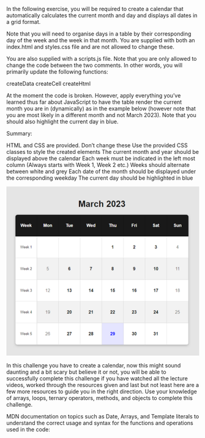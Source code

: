 In the following exercise, you will be required to create a calendar that automatically calculates the current month and day and displays all dates in a grid format.

Note that you will need to organise days in a <html> table by their corresponding day of the week and the week in that month. You are supplied with both an index.html and styles.css file and are not allowed to change these.

You are also supplied with a scripts.js file. Note that you are only allowed to change the code between the two comments. In other words, you will primarily update the following functions:

createData
createCell
createHtml

At the moment the code is broken. However, apply everything you’ve learned thus far about JavaScript to have the table render the current month you are in (dynamically) as in the example below (however note that you are most likely in a different month and not March 2023).
Note that you should also highlight the current day in blue.

Summary:

HTML and CSS are provided. Don’t change these
Use the provided CSS classes to style the created elements
The current month and year should be displayed above the calendar
Each week must be indicated in the left most column (Always starts with Week 1, Week 2 etc.)
Weeks should alternate between white and grey
Each date of the month should be displayed under the corresponding weekday
The current day should be highlighted in blue

![alt text](image.png)

In this challenge you have to create a calendar, now this might sound daunting and a bit scary but believe it or not, you will be able to successfully complete this challenge if you have watched all the lecture videos, worked through the resources given and last but not least here are a few more resources to guide you in the right direction. Use your knowledge of arrays, loops, ternary operators, methods, and objects to complete this challenge.

MDN documentation on topics such as Date, Arrays, and Template literals to understand the correct usage and syntax for the functions and operations used in the code:
